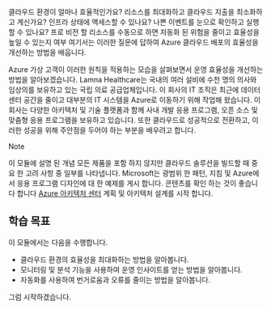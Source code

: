 클라우드 환경이 얼마나 효율적인가요? 리소스를 최대화하고 클라우드 지출을 최소화하고 계신가요? 인프라 상태에 액세스할 수 있나요? 나쁜 이벤트를 눈으로 확인하고 실행할 수 있나요? 프로 비전 할 리소스를 수동으로 하면 자동화 된 위험을 줄이고 효율성을 높일 수 있는지 여부 여기서는 이러한 질문에 답하여 Azure 클라우드 배포의 효율성을 개선하는 방법을 배웁니다.

Azure 가상 고객이 이러한 원칙을 적용하는 모습을 살펴보면서 운영 효율성을 개선하는 방법을 알아보겠습니다. Lamna Healthcare는 국내의 여러 설비에 수천 명의 의사와 임상의를 보유하고 있는 국립 의료 공급업체입니다. 이 회사의 IT 조직은 최근에 데이터 센터 공간을 줄이고 대부분의 IT 시스템을 Azure로 이동하기 위해 작업해 왔습니다. 이 회사는 다양한 아키텍처 및 기술 플랫폼과 함께 사내 개발 응용 프로그램, 오픈 소스 및 맞춤형 응용 프로그램을 보유하고 있습니다. 또한 클라우드로 성공적으로 전환하고, 이러한 성공을 위해 주안점을 두어야 하는 부분을 배우려고 합니다.

> [!NOTE]
> 이 모듈에 설명 된 개념 모든 제품을 포함 하지 않지만 클라우드 솔루션을 빌드할 때 중요 한 고려 사항 중 일부를 나타냅니다. Microsoft는 광범위 한 패턴, 지침 및 Azure에서 응용 프로그램 디자인에 대 한 예제를 게시 합니다. 콘텐츠를 확인 하는 것이 좋습니다 합니다 [Azure 아키텍처 센터](https://docs.microsoft.com/azure/architecture/) 계획 및 아키텍처 설계를 시작 합니다.

## <a name="learning-objectives"></a>학습 목표

이 모듈에서는 다음을 수행합니다.

- 클라우드 환경의 효율성을 최대화하는 방법을 알아봅니다.
- 모니터링 및 분석 기능을 사용하여 운영 인사이트를 얻는 방법을 알아봅니다.
- 자동화를 사용하여 번거로움과 오류를 줄이는 방법을 알아봅니다.

그럼 시작하겠습니다.